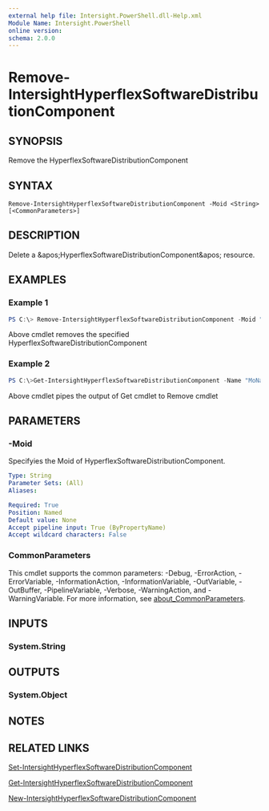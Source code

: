 ```yaml
---
external help file: Intersight.PowerShell.dll-Help.xml
Module Name: Intersight.PowerShell
online version:
schema: 2.0.0
---
```


# Remove-IntersightHyperflexSoftwareDistributionComponent

## SYNOPSIS
Remove the HyperflexSoftwareDistributionComponent

## SYNTAX

```
Remove-IntersightHyperflexSoftwareDistributionComponent -Moid <String> [<CommonParameters>]
```

## DESCRIPTION
Delete a &amp;apos;HyperflexSoftwareDistributionComponent&amp;apos; resource.

## EXAMPLES

### Example 1
```powershell
PS C:\> Remove-IntersightHyperflexSoftwareDistributionComponent -Moid "xxxxxxxxxxxxxxxxxxxxxxxxxxx"
```
Above cmdlet removes the specified HyperflexSoftwareDistributionComponent 

### Example 2
```powershell
PS C:\>Get-IntersightHyperflexSoftwareDistributionComponent -Name "MoName"|  Remove-IntersightHyperflexSoftwareDistributionComponent
```
Above cmdlet pipes the output of Get cmdlet to Remove cmdlet

## PARAMETERS

### -Moid
Specifyies the Moid of HyperflexSoftwareDistributionComponent.

```yaml
Type: String
Parameter Sets: (All)
Aliases:

Required: True
Position: Named
Default value: None
Accept pipeline input: True (ByPropertyName)
Accept wildcard characters: False
```

### CommonParameters
This cmdlet supports the common parameters: -Debug, -ErrorAction, -ErrorVariable, -InformationAction, -InformationVariable, -OutVariable, -OutBuffer, -PipelineVariable, -Verbose, -WarningAction, and -WarningVariable. For more information, see [about_CommonParameters](http://go.microsoft.com/fwlink/?LinkID=113216).

## INPUTS

### System.String

## OUTPUTS

### System.Object
## NOTES

## RELATED LINKS

[Set-IntersightHyperflexSoftwareDistributionComponent](./Set-IntersightHyperflexSoftwareDistributionComponent.md)

[Get-IntersightHyperflexSoftwareDistributionComponent](./Get-IntersightHyperflexSoftwareDistributionComponent.md)

[New-IntersightHyperflexSoftwareDistributionComponent](./New-IntersightHyperflexSoftwareDistributionComponent.md)

